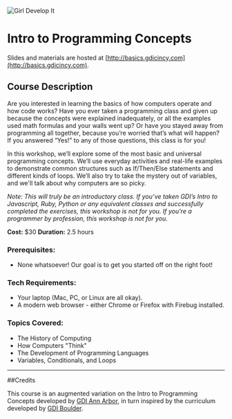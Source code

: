 ![Girl Develop It](img/circle-gdi-logo.png)
# Intro to Programming Concepts

Slides and materials are hosted at [http://basics.gdicincy.com](http://basics.gdicincy.com).

## Course Description

Are you interested in learning the basics of how computers operate and how code works?  Have you ever taken a programming class and given up because the concepts were explained inadequately, or all the examples used math formulas and your walls went up? Or have you stayed away from programming all together, because you’re worried that’s what will happen? If you answered “Yes!” to any of those questions, this class is for you!

In this workshop, we’ll explore some of the most basic and universal programming concepts. We’ll use everyday activities and real-life examples to demonstrate common structures such as If/Then/Else statements and different kinds of loops. We’ll also try to take the mystery out of variables, and we'll talk about why computers are so picky.

*Note: This will truly be an introductory class. If you’ve taken GDI’s Intro to Javascript, Ruby, Python or any equivalent classes and successfully completed the exercises, this workshop is not for you. If you’re a programmer by profession, this workshop is not for you.*

**Cost:** $30
**Duration:** 2.5 hours

### Prerequisites:

- None whatsoever! Our goal is to get you started off on the right foot!


### Tech Requirements:

 - Your laptop (Mac, PC, or Linux are all okay).
 - A modern web browser - either Chrome or Firefox with Firebug installed.

### Topics Covered:

 - The History of Computing
 - How Computers "Think"
 - The Development of Programming Languages
 - Variables, Conditionals, and Loops



---

##Credits

This course is an augmented variation on the Intro to Programming Concepts developed by [GDI Ann Arbor](https://github.com/gdiannarbor/intro-programming-concepts), in turn inspired by the curriculum developed by [GDI Boulder](https://github.com/gdiboulder/gdi-boulder-intro-programming-concepts).
